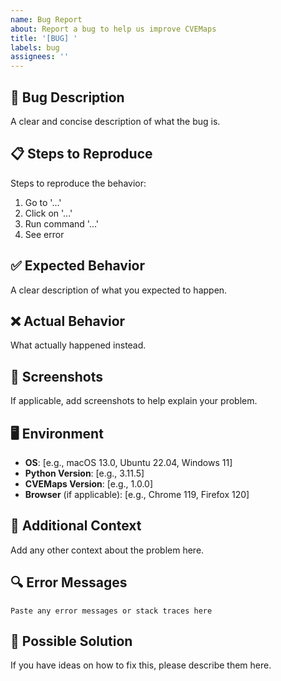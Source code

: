 ```yaml
---
name: Bug Report
about: Report a bug to help us improve CVEMaps
title: '[BUG] '
labels: bug
assignees: ''
---
```


## 🐛 Bug Description
A clear and concise description of what the bug is.

## 📋 Steps to Reproduce
Steps to reproduce the behavior:
1. Go to '...'
2. Click on '...'
3. Run command '...'
4. See error

## ✅ Expected Behavior
A clear description of what you expected to happen.

## ❌ Actual Behavior
What actually happened instead.

## 📸 Screenshots
If applicable, add screenshots to help explain your problem.

## 🖥️ Environment
- **OS**: [e.g., macOS 13.0, Ubuntu 22.04, Windows 11]
- **Python Version**: [e.g., 3.11.5]
- **CVEMaps Version**: [e.g., 1.0.0]
- **Browser** (if applicable): [e.g., Chrome 119, Firefox 120]

## 📝 Additional Context
Add any other context about the problem here.

## 🔍 Error Messages
```
Paste any error messages or stack traces here
```

## 🔧 Possible Solution
If you have ideas on how to fix this, please describe them here.
